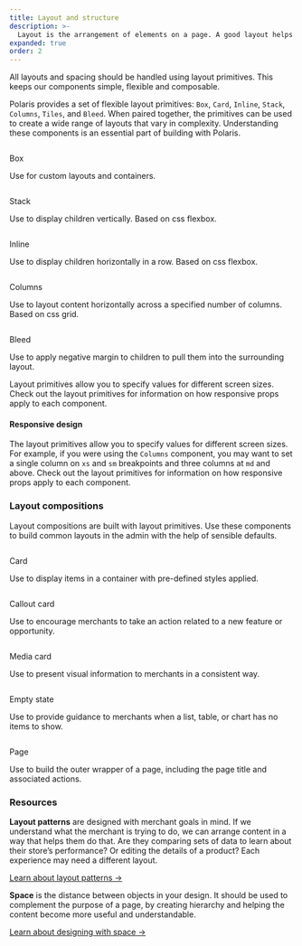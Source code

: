 ```yaml
---
title: Layout and structure
description: >-
  Layout is the arrangement of elements on a page. A good layout helps merchants understand and find information to complete their goals. Learn how to use Polaris layout primitives to build a wide range of layouts.
expanded: true
order: 2
---
```


All layouts and spacing should be handled using layout primitives. This keeps our components simple, flexible and composable.

Polaris provides a set of flexible layout primitives: `Box`, `Card`, `Inline`, `Stack`, `Columns`, `Tiles`, and `Bleed`. When paired together, the primitives can be used to create a wide range of layouts that vary in complexity. Understanding these components is an essential part of building with Polaris.

<div class="components-grid">
  <div>
    <img src="/images/components/layout-and-structure/box-preview.png" alt="" />
    <p>Box</p>
    <p>Use for custom layouts and containers.</p>
  </div>
  <div>
    <img src="/images/components/layout-and-structure/stack-preview.png" alt="" />
    <p>Stack</p>
    <p>Use to display children vertically. Based on css flexbox.</p>
  </div>
  <div>
    <img src="/images/components/layout-and-structure/inline-preview.png" alt="" />
    <p>Inline</p>
    <p>Use to display children horizontally in a row. Based on css flexbox.</p>
  </div>
  <div>
    <img src="/images/components/layout-and-structure/columns-preview.png" alt="" />
    <p>Columns</p>
    <p>Use to layout content horizontally across a specified number of columns. Based on css grid.</p>
  </div>
  <div>
    <img src="/images/components/layout-and-structure/bleed-preview.png" alt="" />
    <p>Bleed</p>
    <p>Use to apply negative margin to children to pull them into the surrounding layout.</p>
  </div>
</div>

<!-- tip -->

Layout primitives allow you to specify values for different screen sizes. Check out the layout primitives for information on how responsive props apply to each component.

<!-- end -->

#### Responsive design

The layout primitives allow you to specify values for different screen sizes.
For example, if you were using the `Columns` component, you may want to set a single column on `xs` and `sm` breakpoints and three columns at `md` and above.
Check out the layout primitives for information on how responsive props apply to each component.

### Layout compositions

Layout compositions are built with layout primitives. Use these components to build common layouts in the admin with the help of sensible defaults.

<div class="components-grid">
  <div>
    <img src="/images/components/layout-and-structure/card-preview.png" alt="" />
    <p>Card</p>
    <p>Use to display items in a container with pre-defined styles applied.</p>
  </div>
  <div>
    <img src="/images/components/layout-and-structure/callout-card-preview.png" alt="" />
    <p>Callout card</p>
    <p>Use to encourage merchants to take an action related to a new feature or opportunity.</p>
  </div>
  <div>
    <img src="/images/components/layout-and-structure/media-card-preview.png" alt="" />
    <p>Media card</p>
    <p>Use to present visual information to merchants in a consistent way.</p>
  </div>
  <div>
    <img src="/images/components/layout-and-structure/empty-state-preview.png" alt="" />
    <p>Empty state</p>
    <p>Use to provide guidance to merchants when a list, table, or chart has no items to show.</p>
  </div>
  <div>
    <img src="/images/components/layout-and-structure/page-preview.png" alt="" />
    <p>Page</p>
    <p>Use to build the outer wrapper of a page, including the page title and associated actions.</p>
  </div>
</div>

### Resources

**Layout patterns** are designed with merchant goals in mind. If we understand what the merchant is trying to do, we can arrange content in a way that helps them do that. Are they comparing sets of data to learn about their store’s performance? Or editing the details of a product? Each experience may need a different layout.

<!-- TODO: Get link -->

[Learn about layout patterns ->]()

**Space** is the distance between objects in your design. It should be used to complement the purpose of a page, by creating hierarchy and helping the content become more useful and understandable.

<!-- TODO: Get link -->

[Learn about designing with space ->]()
